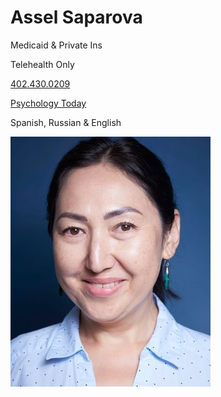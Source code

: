 # Assel Saparova

Medicaid & Private Ins

Telehealth Only

[402.430.0209](tel:4024300209)

[Psychology Today](https://www.psychologytoday.com/us/therapists/assel-saparova-lincoln-ne/422958)

Spanish, Russian & English

![picture](./markdown/resources/images/aSaparova.jpeg)

